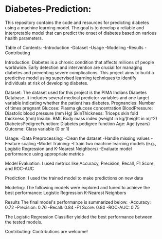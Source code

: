 # Diabetes-Prediction:
This repository contains the code and resources for predicting diabetes using a machine learning model. The goal is to develop a reliable and interpretable model that can predict the onset of diabetes based on various health parameters.

Table of Contents:
-Introduction
-Dataset
-Usage
-Modeling
-Results
-Contributing

Introduction:
Diabetes is a chronic condition that affects millions of people worldwide. Early detection and intervention are crucial for managing diabetes and preventing severe complications. This project aims to build a predictive model using supervised learning techniques to identify individuals at risk of developing diabetes.

Dataset:
The dataset used for this project is the PIMA Indians Diabetes Database. It includes several medical predictor variables and one target variable indicating whether the patient has diabetes.
Pregnancies: Number of times pregnant
Glucose: Plasma glucose concentration
BloodPressure: Diastolic blood pressure (mm Hg)
SkinThickness: Triceps skin fold thickness (mm)
Insulin: 
BMI: Body mass index (weight in kg/(height in m)^2)
DiabetesPedigreeFunction: Diabetes pedigree function
Age: Age (years)
Outcome: Class variable (0 or 1)

Usage:
-Data Preprocessing:
-Clean the dataset
-Handle missing values
-Feature scaling
-Model Training:
-I train two machine learning models (e.g., Logistic Regression and K-Nearest Neighbors)
-Evaluate model performance using appropriate metrics

Model Evaluation:
I used metrics like Accuracy, Precision, Recall, F1 Score, and ROC-AUC

Prediction:
I used the trained model to make predictions on new data

Modeling:
The following models were explored and tuned to achieve the best performance:
Logistic Regression
K-Nearest Neighbors

Results
The final model's performance is summarized below:
-Accuracy: 0.72
-Precision: 0.76
-Recall: 0.84
-F1 Score: 0.80
-ROC-AUC: 0.75

The Logistic Regression Classifier yielded the best performance between the tested models.

Contributing:
Contributions are welcome! 

